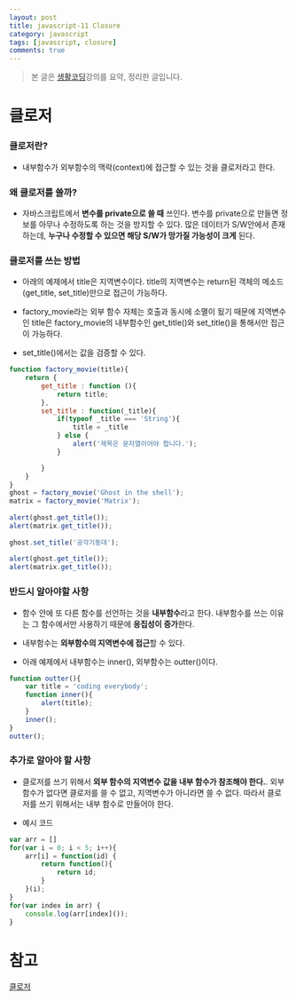 ```yaml
---
layout: post
title: javascript-11 Closure
category: javascript
tags: [javascript, closure]
comments: true
---
```


> 본 글은 [생활코딩](https://opentutorials.org/course/743/6544)강의를 요약, 정리한 글입니다.  

# 클로저

### 클로저란?

- 내부함수가 외부함수의 맥락(context)에 접근할 수 있는 것을 클로저라고 한다. 

### 왜 클로저를 쓸까?

- 자바스크립트에서 **변수를 private으로 쓸 때** 쓰인다. 변수를 private으로 만들면 정보를 아무나 수정하도록 하는 것을 방지할 수 있다. 많은 데이터가 S/W안에서 존재하는데, **누구나 수정할 수 있으면 해당 S/W가 망가질 가능성이 크게** 된다. 

### 클로저를 쓰는 방법

- 아래의 예제에서 title은 지역변수이다. title의 지역변수는 return된 객체의 메소드(get_title, set_title)만으로 접근이 가능하다. 

- factory_movie라는 외부 함수 자체는 호출과 동시에 소멸이 됬기 때문에 지역변수인 title은 factory_movie의 내부함수인 get_title()와 set_title()을 통해서만 접근이 가능하다.

- set_title()에서는 값을 검증할 수 있다.

```javascript
function factory_movie(title){
    return {
        get_title : function (){
            return title;
        },
        set_title : function(_title){
            if(typeof _title === 'String'){
                title = _title
            } else {
                alert('제목은 문자열이어야 합니다.');
            }

        }
    }
}
ghost = factory_movie('Ghost in the shell');
matrix = factory_movie('Matrix');
 
alert(ghost.get_title());
alert(matrix.get_title());
 
ghost.set_title('공각기동대');
 
alert(ghost.get_title());
alert(matrix.get_title());
```


### 반드시 알아야할 사항

- 함수 안에 또 다른 함수를 선언하는 것을 **내부함수**라고 한다. 내부함수를 쓰는 이유는 그 함수에서만 사용하기 때문에 **응집성이 증가**한다.

- 내부함수는 **외부함수의 지역변수에 접근**할 수 있다.

- 아래 예제에서 내부함수는 inner(), 외부함수는 outter()이다.


```javascript
function outter(){
    var title = 'coding everybody';  
    function inner(){        
        alert(title);
    }
    inner();
}
outter();
```

### 추가로 알아야 할 사항

- 클로저를 쓰기 위해서 **외부 함수의 지역변수 값을 내부 함수가 참조해야 한다.**.  외부 함수가 없다면 클로저를 쓸 수 없고, 지역변수가 아니라면 쓸 수 없다. 따라서 클로저를 쓰기 위해서는 내부 함수로 만들어야 한다.

- 예시 코드

```javascript
var arr = []
for(var i = 0; i < 5; i++){
    arr[i] = function(id) {
        return function(){
            return id;
        }
    }(i);
}
for(var index in arr) {
    console.log(arr[index]());
}
```

# 참고
[클로저](https://opentutorials.org/course/743/6544)